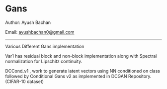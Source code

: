 # Gans

Author: Ayush Bachan

Email: ayushbachan0@gmail.com

--------------------------------------------------------------------------

Various Different Gans implementation

Var1 has residual block and non-block implementation along with Spectral normalization for Lipschitz continuity.

DCCond_v1 , work to generate latent vectors using NN conditioned on class followed by Conditional Gans v2 as implemented in DCGAN Repository. (CIFAR-10 dataset)
